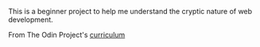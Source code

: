 This is a beginner project to help me understand the cryptic nature of web development.

From The Odin Project's [curriculum](http://www.theodinproject.com/courses/web-development-101/lessons/html-css)